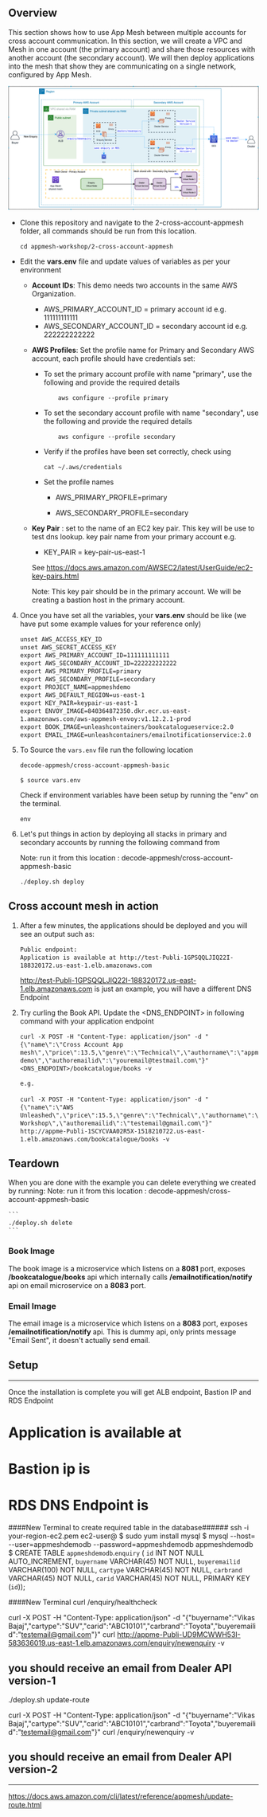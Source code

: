## Overview

This section shows how to use App Mesh between multiple accounts for cross account communication. In this section, we will create a VPC and Mesh in one account (the primary account) and share those resources with another account (the secondary account). We will then deploy applications into the mesh that show they are communicating on a single network, configured by App Mesh.

![](./CrossAccount.png)

- Clone this repository and navigate to the 2-cross-account-appmesh folder, all commands should be run from this location.
    ```
    cd appmesh-workshop/2-cross-account-appmesh
    ```
- Edit the **vars.env** file and update values of variables as per your environment
    - **Account IDs**: This demo needs two accounts in the same AWS Organization.
        - AWS_PRIMARY_ACCOUNT_ID = primary account id e.g. 111111111111
        - AWS_SECONDARY_ACCOUNT_ID = secondary account id e.g. 222222222222
    - **AWS Profiles**: Set the profile name for Primary and Secondary AWS account, each profile should have credentials set:
        - To set the primary account profile with name "primary", use the following and provide the required details
            ```
                aws configure --profile primary
            ```
        - To set the secondary account profile with name "secondary", use the following and provide the required details
            ```
                aws configure --profile secondary
            ```
        - Verify if the profiles have been set correctly, check using

            ```
            cat ~/.aws/credentials
            ```
        - Set the profile names

            - AWS_PRIMARY_PROFILE=primary

            - AWS_SECONDARY_PROFILE=secondary

    - **Key Pair** : set to the name of an EC2 key pair. This key will be use to test dns lookup. key pair name from your primary account e.g. 
        - KEY_PAIR = key-pair-us-east-1

        See https://docs.aws.amazon.com/AWSEC2/latest/UserGuide/ec2-key-pairs.html
        
        Note: This key pair should be in the primary account. We will be creating a bastion host in the primary account.
   
4. Once you have set all the variables, your **vars.env** should be like (we have put some example values for your reference only)

    ```
    unset AWS_ACCESS_KEY_ID
    unset AWS_SECRET_ACCESS_KEY
    export AWS_PRIMARY_ACCOUNT_ID=111111111111
    export AWS_SECONDARY_ACCOUNT_ID=222222222222
    export AWS_PRIMARY_PROFILE=primary
    export AWS_SECONDARY_PROFILE=secondary
    export PROJECT_NAME=appmeshdemo
    export AWS_DEFAULT_REGION=us-east-1
    export KEY_PAIR=keypair-us-east-1
    export ENVOY_IMAGE=840364872350.dkr.ecr.us-east-1.amazonaws.com/aws-appmesh-envoy:v1.12.2.1-prod
    export BOOK_IMAGE=unleashcontainers/bookcatalogueservice:2.0
    export EMAIL_IMAGE=unleashcontainers/emailnotificationservice:2.0
    ```

5. To Source the `vars.env` file run the following location 

    ```
    decode-appmesh/cross-account-appmesh-basic
    
    ```

    ```
    $ source vars.env
    ```

    Check if environment variables have been setup by running the "env" on the terminal.

    ```
    env

    ```

6. Let's put things in action by deploying all stacks in primary and secondary accounts by running the following command from 

    Note: run it from this location : decode-appmesh/cross-account-appmesh-basic
           
    ```
    ./deploy.sh deploy

    ```
## Cross account mesh in action

1. After a few minutes, the applications should be deployed and you will see an output such as:
    ```
    Public endpoint:
    Application is available at http://test-Publi-1GPSQQLJIQ22I-188320172.us-east-1.elb.amazonaws.com
    ```
    http://test-Publi-1GPSQQLJIQ22I-188320172.us-east-1.elb.amazonaws.com is just an example, you will have a different DNS Endpoint

2. Try curling the Book API. Update the <DNS_ENDPOINT> in following command with your application endpoint
 
    ```
    curl -X POST -H "Content-Type: application/json" -d "{\"name\":\"Cross Account App mesh\",\"price\":13.5,\"genre\":\"Technical\",\"authorname\":\"appmesh demo\",\"authoremailid\":\"youremail@testmail.com\"}" <DNS_ENDPOINT>/bookcatalogue/books -v
    
    ```
    ```
    e.g.

    curl -X POST -H "Content-Type: application/json" -d "{\"name\":\"AWS Unleashed\",\"price\":15.5,\"genre\":\"Technical\",\"authorname\":\"ECS Workshop\",\"authoremailid\":\"testemail@gmail.com\"}" http://appme-Publi-1SCYCVAA02R5X-1518210722.us-east-1.elb.amazonaws.com/bookcatalogue/books -v

    ```

## Teardown
When you are done with the example you can delete everything we created by running:
    Note: run it from this location : decode-appmesh/cross-account-appmesh-basic

    ```
    ./deploy.sh delete
    ```


### Book Image

The book image is a microservice which listens on a **8081** port, exposes **/bookcatalogue/books** api which internally calls **/emailnotification/notify** api on email microservice on a **8083** port. 

### Email Image

The email image is a microservice which listens on a **8083** port, exposes **/emailnotification/notify** api. This is dummy api, only prints message "Email Sent", it doesn't actually send email. 

## Setup

------------------------------------------------------------
Once the installation is complete you will get ALB endpoint, Bastion IP and RDS Endpoint

# Application is available at <Application Load Balancer Endpoint>
# Bastion ip is <Bastion IP>
# RDS DNS Endpoint is <RDS DNS Endpoint>

####New Terminal to create required table in the database######
ssh -i your-region-ec2.pem ec2-user@<Bastion IP>
$ sudo yum install mysql
$ mysql --host=<RDS DNS Endpoint> --user=appmeshdemodb --password=appmeshdemodb appmeshdemodb
$ CREATE TABLE `appmeshdemodb`.`enquiry` (
    `id` INT NOT NULL AUTO_INCREMENT,
    `buyername` VARCHAR(45) NOT NULL,
    `buyeremailid` VARCHAR(100) NOT NULL,
    `cartype` VARCHAR(45) NOT NULL,
    `carbrand` VARCHAR(45) NOT NULL,
    `carid` VARCHAR(45) NOT NULL,
    PRIMARY KEY (`id`));

####New Terminal 
curl <Application Load Balancer Endpoint>/enquiry/healthcheck

curl -X POST -H "Content-Type: application/json" -d "{\"buyername\":\"Vikas Bajaj\",\"cartype\":\"SUV\",\"carid\":\"ABC10101\",\"carbrand\":\"Toyota\",\"buyeremailid\":\"testemail@gmail.com\"}" curl http://appme-Publi-UD9MCWWH53I-583636019.us-east-1.elb.amazonaws.com/enquiry/newenquiry -v

## you should receive an email from Dealer API version-1
./deploy.sh update-route

curl -X POST -H "Content-Type: application/json" -d "{\"buyername\":\"Vikas Bajaj\",\"cartype\":\"SUV\",\"carid\":\"ABC10101\",\"carbrand\":\"Toyota\",\"buyeremailid\":\"testemail@gmail.com\"}" curl <Application Load Balancer Endpoint>/enquiry/newenquiry -v
## you should receive an email from Dealer API version-2
---------------------------------------------------------------

https://docs.aws.amazon.com/cli/latest/reference/appmesh/update-route.html

